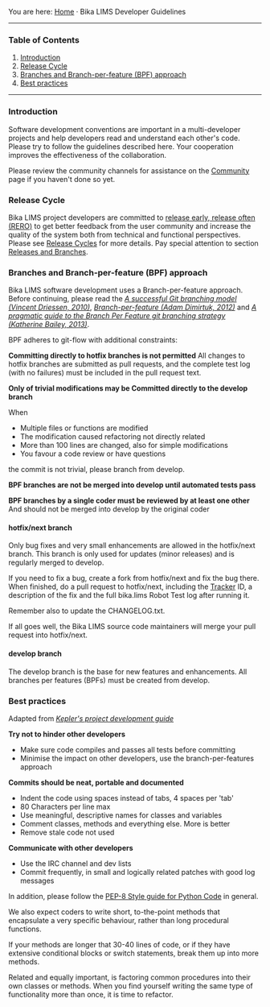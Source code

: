 You are here: [Home](https://github.com/bikalabs/Bika-LIMS/wiki) · Bika LIMS Developer Guidelines
***
### Table of Contents
1. [Introduction](#introduction)
2. [Release Cycle](#releases-life-cycle)
3. [Branches and Branch-per-feature (BPF) approach](#branches-and-branch-per-feature-bpf-approach)
4. [Best practices](#best-practices)

***

### Introduction

Software development conventions are important in a multi-developer projects and help developers read and understand each other's code. Please try to follow the guidelines described here. Your cooperation improves the effectiveness of the collaboration.

Please review the community channels for assistance on the [Community](https://github.com/bikalabs/Bika-LIMS/wiki/Community) page if you haven't done so yet.

### Release Cycle

Bika LIMS project developers are committed to [release early, release often (RERO)](http://en.wikipedia.org/wiki/Release_early,_release_often) to get better feedback from the user community and increase the quality of the system both from technical and functional perspectives. Please see [Release Cycles](https://github.com/bikalabs/Bika-LIMS/wiki/Release-cycle) for more details. Pay special attention to section [Releases and Branches](https://github.com/bikalabs/Bika-LIMS/wiki/Releases-life-cycle#releases-and-branches).

### Branches and Branch-per-feature (BPF) approach

Bika LIMS software development uses a Branch-per-feature approach. Before continuing, please read the [*A successful Git branching model (Vincent Driessen, 2010)*](http://nvie.com/posts/a-successful-git-branching-model/), [*Branch-per-feature (Adam Dimirtuk, 2012)*](http://dymitruk.com/blog/2012/02/05/branch-per-feature/) and [*A pragmatic guide to the Branch Per Feature git branching strategy (Katherine Bailey, 2013)*](https://www.acquia.com/blog/pragmatic-guide-branch-feature-git-branching-strategy).

BPF adheres to git-flow with additional constraints:

**Committing directly to hotfix branches is not permitted**
All changes to hotfix branches are submitted as pull requests, and the complete test log (with no failures) must be included in the pull request text.

**Only of trivial modifications may be Committed directly to the develop branch**

When

* Multiple files or functions are modified
* The modification caused refactoring not directly related
* More than 100 lines are changed, also for simple modifications
* You favour a code review or have questions

the commit is not trivial, please branch from develop.

**BPF branches are not be merged into develop until automated tests pass**

**BPF branches by a single coder must be reviewed by at least one other**
And should not be merged into develop by the original coder

#### hotfix/next branch

Only bug fixes and very small enhancements are allowed in the hotfix/next branch. This branch is only used for updates (minor releases) and is regularly merged to develop. 

If you need to fix a bug, create a fork from hotfix/next and fix the bug there. When finished, do a pull request to hotfix/next, including the [Tracker](https://jira.bikalabs.com) ID, a description of the fix and the full  bika.lims Robot Test log after running it. 

Remember also to update the CHANGELOG.txt. 

If all goes well, the Bika LIMS source code maintainers will merge your pull request into hotfix/next.

#### develop branch

The develop branch is the base for new features and enhancements. All branches per features (BPFs) must be created from develop.

### Best practices

Adapted from *[Kepler's project development guide](https://kepler-project.org/developers/reference/software-development-guidelines)*

**Try not to hinder other developers**
* Make sure code compiles and passes all tests before committing
* Minimise the impact on other developers, use the branch-per-features approach

**Commits should be neat, portable and documented**
* Indent the code using spaces instead of tabs, 4 spaces per 'tab'
* 80 Characters per line max
* Use meaningful, descriptive names for classes and variables
* Comment classes, methods and everything else. More is better
* Remove stale code not used

**Communicate with other developers**
* Use the IRC channel and dev lists
* Commit frequently, in small and logically related patches with good log messages

In addition, please follow the [PEP-8 Style guide for Python Code](http://legacy.python.org/dev/peps/pep-0008/) in general.

We also expect coders to write short, to-the-point methods that encapsulate a very specific behaviour, rather than long procedural functions.

If your methods are longer that 30-40 lines of code, or if they have extensive conditional blocks or switch statements, break them up into more methods. 

Related and equally important, is factoring common procedures into their own classes or methods. When you find yourself writing the same type of functionality more than once, it is time to refactor.